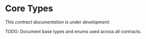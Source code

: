 # Core Types

*This contract documentation is under development.*

TODO: Document base types and enums used across all contracts.